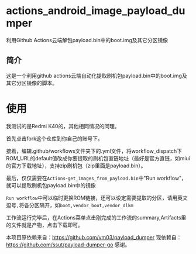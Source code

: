 # actions_android_image_payload_dumper
利用Github Actions云端解包payload.bin中的boot.img及其它分区镜像


## 简介 ##
这是一个利用github actions云端自动化提取刷机包payload.bin中的boot.img及其它分区镜像的脚本。

# 使用

我测试的是Redmi K40的，其他相同情况的同理。

首先点击fork这个仓库到你自己的账号下。 
 
接着，编辑.github/workflows文件夹下的.yml文件，将workflow_dispatch下ROM_URL的default值改成你要提取的刷机包直链地址（最好是官方直链，如miui的官方下载地址），支持zip刷机包（zip里面是payload.bin）。

最后，仅仅需要在`Actions`-`get_images_from_payload.bin`中"Run workflow"，就可以提取刷机包payload.bin中的镜像

`Run workflow`中可以临时更换ROM链接，还可以设定需要提取的分区，请用英文逗号`,`将各分区隔开，如`boot,vendor_boot,vendor_dlkm`

工作流运行完毕后，在Actions菜单点击刚完成的工作流的summary,Artifacts里的文件就是产物，点击下载即可。

本项目原依赖来自：https://github.com/vm03/payload_dumper 
现依赖自：https://github.com/ssut/payload-dumper-go
感谢。
